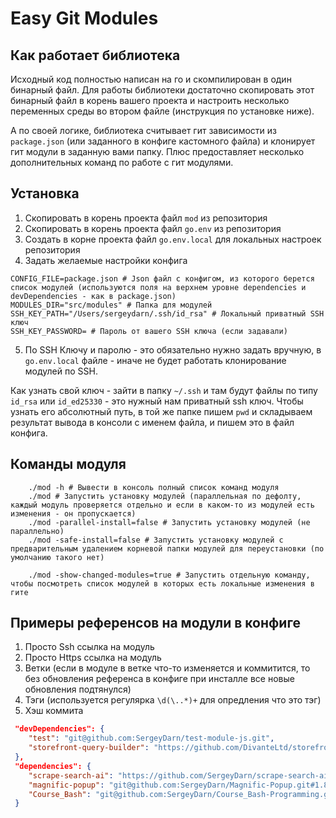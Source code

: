 # Easy Git Modules

## Как работает библиотека

Исходный код полностью написан на го и скомпилирован в один бинарный файл. Для работы библиотеки достаточно скопировать этот бинарный файл в корень вашего проекта и настроить несколько переменных среды во втором файле (инструкция по установке ниже).

А по своей логике, библиотека считывает гит зависимости из `package.json` (или заданного в конфиге кастомного файла) и клонирует гит модули в заданную вами папку. Плюс предоставляет несколько дополнительных команд по работе с гит модулями.

## Установка

1. Скопировать в корень проекта файл `mod` из репозитория
2. Скопировать в корень проекта файл `go.env` из репозитория
3. Cоздать в корне проекта файл `go.env.local` для локальных настроек репозитория
4. Задать желаемые настройки конфига
```.env 
CONFIG_FILE=package.json # Json файл с конфигом, из которого берется список модулей (используются поля на верхнем уровне dependencies и devDependencies - как в package.json)
MODULES_DIR="src/modules" # Папка для модулей
SSH_KEY_PATH="/Users/sergeydarn/.ssh/id_rsa" # Локальный приватный SSH ключ
SSH_KEY_PASSWORD= # Пароль от вашего SSH ключа (если задавали)
```
5. По SSH Ключу и паролю - это обязательно нужно задать вручную, в `go.env.local` файле - иначе не будет работать клонирование модулей по SSH.

Как узнать свой ключ - зайти в папку `~/.ssh` и там будут файлы по типу `id_rsa` или `id_ed25330` - это нужный нам приватный ssh ключ. Чтобы узнать его абсолютный путь, в той же папке пишем `pwd` и складываем результат вывода в консоли с именем файла, и пишем это в файл конфига.

## Команды модуля
```shell
    ./mod -h # Вывести в консоль полный список команд модуля
    ./mod # Запустить установку модулей (параллельная по дефолту, каждый модуль проверяется отдельно и если в каком-то из модулей есть изменения - он пропускается)
    ./mod -parallel-install=false # Запустить установку модулей (не параллельно)
    ./mod -safe-install=false # Запустить установку модулей с предварительным удалением корневой папки модулей для переустановки (по умолчанию такого нет)

    ./mod -show-changed-modules=true # Запустить отдельную команду, чтобы посмотреть список модулей в которых есть локальные изменения в гите
```

## Примеры референсов на модули в конфиге

1. Просто Ssh ссылка на модуль 
2. Просто Https ссылка на модуль
3. Ветки (если в модуле в ветке что-то изменяется и коммитится, то без обновления референса в конфиге при инсталле все новые обновления подтянулся)
4. Тэги (используется регулярка `\d(\..*)+` для опредления что это тэг)
5. Хэш коммита

```json
 "devDependencies": {
    "test": "git@github.com:SergeyDarn/test-module-js.git",
    "storefront-query-builder": "https://github.com/DivanteLtd/storefront-query-builder.git",
 },
 "dependencies": {
    "scrape-search-ai": "https://github.com/SergeyDarn/scrape-search-ai#dev",
    "magnific-popup": "git@github.com:SergeyDarn/Magnific-Popup.git#1.8.0",
    "Course_Bash": "git@github.com:SergeyDarn/Course_Bash-Programming.git#3a7a19020151b45a29896c9142723efe5b11a061",
 }
```
